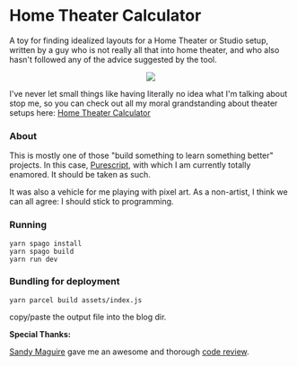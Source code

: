 # Home Theater Calculator

A toy for finding idealized layouts for a Home Theater or Studio setup, written by a guy who is not really all that into home theater, and who also hasn't followed any of the advice suggested by the tool. 

<p align="center">
  <img src="https://d39wtn5cxihhz5.cloudfront.net/content/reflection-computation.gif"/>
</p>


I've never let small things like having literally no idea what I'm talking about stop me, so you can check out all my moral grandstanding about theater setups here: [Home Theater Calculator](https://chriskiehl.com/article/home-theater-calculator) 


### About 

This is mostly one of those "build something to learn something better" projects. In this case, [Purescript](https://www.purescript.org/), with which I am currently totally enamored. It should be taken as such. 

It was also a vehicle for me playing with pixel art. As a non-artist, I think we can all agree: I should stick to programming. 


### Running

```
yarn spago install 
yarn spago build
yarn run dev
```

### Bundling for deployment

```
yarn parcel build assets/index.js
```

copy/paste the output file into the blog dir. 


**Special Thanks:**

[Sandy Maguire](https://github.com/isovector) gave me an awesome and thorough [code review](https://github.com/chriskiehl/home-theater-calculator/pull/1).





